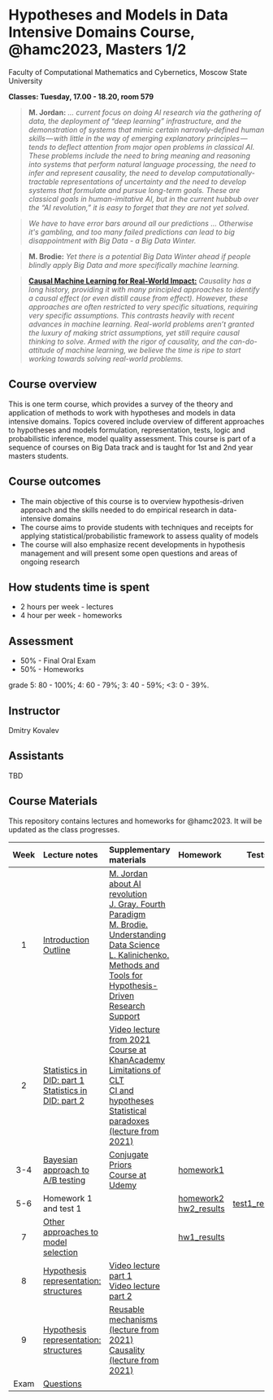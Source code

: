 # Hypotheses and Models in Data Intensive Domains Course, @hamc2023, Masters 1/2
Faculty of Computational Mathematics and Cybernetics, Moscow State University

**Classes: Tuesday, 17.00 - 18.20, room 579**

  > **M. Jordan:** *... current focus on doing AI research via the gathering of data, the deployment of “deep learning” infrastructure, and the demonstration of systems that mimic certain narrowly-defined human skills — with little in the way of emerging explanatory principles —  tends to deflect attention from major open problems in classical AI. These problems include the need to bring meaning and reasoning into systems that perform natural language processing, the need to infer and represent causality, the need to develop computationally-tractable representations of uncertainty and the need to develop systems that formulate and pursue long-term goals. These are classical goals in human-imitative AI, but in the current hubbub over the “AI revolution,” it is easy to forget that they are not yet solved.*

 > *We have to have error bars around all our predictions ... Otherwise it's gambling, and too many failed predictions can lead to big disappointment with Big Data - a Big Data Winter.*
 
 > **M. Brodie:** *Yet there is a potential Big Data Winter ahead if people blindly apply Big Data and more specifically machine learning.*

 > **[Causal Machine Learning for Real-World Impact:](https://nips.cc/virtual/2022/workshop/49992)** *Causality has a long history, providing it with many principled approaches to identify a causal effect (or even distill cause from effect). However, these approaches are often restricted to very specific situations, requiring very specific assumptions. This contrasts heavily with recent advances in machine learning. Real-world problems aren’t granted the luxury of making strict assumptions, yet still require causal thinking to solve. Armed with the rigor of causality, and the can-do-attitude of machine learning, we believe the time is ripe to start working towards solving real-world problems.*

## Course overview
This is one term course, which provides a survey of the theory and application of methods to work with hypotheses and models in data intensive domains. Topics covered include overview of different approaches to hypotheses and models formulation, representation, tests, logic and probabilistic inference, model quality assessment.
This course is part of a sequence of courses on Big Data track and is taught for 1st and 2nd year masters students.


## Course outcomes
- The main objective of this course is to overview hypothesis-driven approach and the skills needed to do empirical research in data-intensive domains 
- The course aims to provide students with techniques and receipts for applying statistical/probabilistic framework to assess quality of models 
- The course will also emphasize recent developments in hypothesis management and will present some open questions and areas of ongoing research

## How students time is spent
- 2 hours per week - lectures
- 4 hour per week - homeworks

## Assessment
- 50% - Final Oral Exam
- 50% - Homeworks

grade
5: 80 - 100%; 
4: 60 - 79%;
3: 40 - 59%;
<3: 0 - 39%.

## Instructor
Dmitry Kovalev

## Assistants
TBD

## Course Materials
This repository contains lectures and homeworks for @hamc2023. It will be updated as the class progresses.

| Week | Lecture notes | Supplementary materials | Homework | Tests |
|:------:|:----------|:----------|:----------|-------|
|1| [Introduction](./lectures/intro.pdf) <br> [Outline](./lectures/hamc_outline.pdf)| [M. Jordan about AI revolution](https://medium.com/@mijordan3/artificial-intelligence-the-revolution-hasnt-happened-yet-5e1d5812e1e7) <br> [J. Gray. Fourth Paradigm](https://www.microsoft.com/en-us/research/publication/fourth-paradigm-data-intensive-scientific-discovery/) <br> [M. Brodie. Understanding Data Science](https://www.researchgate.net/publication/285586313_Understanding_Data_Science_An_Emerging_Discipline_for_Data-Intensive_Discovery) <br> [L. Kalinichenko. Methods and Tools for Hypothesis-Driven Research Support](http://synthesis.ipi.ac.ru/synthesis/staff/dmkovalev/15ia-hypoth.pdf)|||
|2| [Statistics in DID: part 1](./lectures/L01_ham_statistics.ipynb) <br> [Statistics in DID: part 2](./lectures/L02_freq_bayes.ipynb) | [Video lecture from 2021](./supplementary/statistics_2021_course.mp4) <br> [Course at KhanAcademy](https://www.khanacademy.org/math/statistics-probability) <br> [Limitations of CLT](https://stats.stackexchange.com/questions/61798/example-of-distribution-where-large-sample-size-is-necessary-for-central-limit-t/61849#61849) <br> [CI and hypotheses](http://www.mit.edu/~6.s085/notes/lecture2.pdf) <br> [Statistical paradoxes (lecture from 2021)](./supplementary/zoom_1.mp4) |||
|3-4| [Bayesian approach to A/B testing](./lectures/L03_bayes.ipynb) | [Conjugate Priors](https://www.cs.ubc.ca/labs/lci/mlrg/slides/Conjugate.pdf) <br> [Course at Udemy](https://www.udemy.com/course/bayesian-machine-learning-in-python-ab-testing)  |  [homework1](./homeworks/hypoth_hw1.ipynb) ||
|5-6| Homework 1 and test 1|  | [homework2](./homeworks/test2_.ipynb)  <br> [hw2_results](./homeworks/hw1/hw1_results.md) | [test1_results](./homeworks/test1/test1_results.md) |
|7| [Other approaches to model selection](./lectures/L04_metrics_scoring.ipynb) | | [hw1_results](./homeworks/hw2/hw2_results.md) | |
|8| [Hypothesis representation: structures](./lectures/L05_hypothesis_repr.ipynb)| [Video lecture part 1](./supplementary/video1820715075.mp4) <br> [Video lecture part 2](./supplementary/video1943057871.mp4)  | | |
|9| [Hypothesis representation: structures](./lectures/L05_hypothesis_repr.ipynb) | [Reusable mechanisms (lecture from 2021)](./supplementary/zoom_4.mp4) <br> [Causality (lecture from 2021)](./supplementary/zoom_2.mp4)  | | | 
|Exam| [Questions](./lectures/questions.md) | | | |